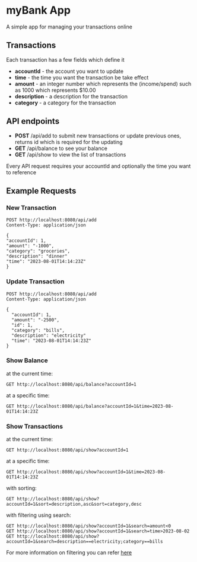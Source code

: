 # myBank App
A simple app for managing your transactions online

## Transactions
Each transaction has a few fields which define it
- **accountId** - the account you want to update
- **time** - the time you want the transaction be take effect
- **amount** - an integer number which represents the (income/spend) such as 1000 which represents $10.00
- **description** - a description for the transaction
- **category** - a category for the transaction

## API endpoints
- **POST** /api/add to submit new transactions or update previous ones, returns id which is required for the updating
- **GET** /api/balance to see your balance
- **GET** /api/show to view the list of transactions

Every API request requires your accountId and optionally the time you want to reference

## Example Requests
### New Transaction

```
POST http://localhost:8080/api/add
Content-Type: application/json

{
"accountId": 1,
"amount": "-1000",
"category": "groceries",
"description": "dinner"
"time": "2023-08-01T14:14:23Z"
}
```

### Update Transaction
```
POST http://localhost:8080/api/add
Content-Type: application/json

{
  "accountId": 1,
  "amount": "-2500",
  "id": 1,
  "category": "bills",
  "description": "electricity"
  "time": "2023-08-01T14:14:23Z"
}
```
### Show Balance
at the current time:
```
GET http://localhost:8080/api/balance?accountId=1
```
at a specific time:
```
GET http://localhost:8080/api/balance?accountId=1&time=2023-08-01T14:14:23Z
```
### Show Transactions
at the current time:
```
GET http://localhost:8080/api/show?accountId=1
```
at a specific time:
```
GET http://localhost:8080/api/show?accountId=1&time=2023-08-01T14:14:23Z
```
with sorting:
```
GET http://localhost:8080/api/show?accountId=1&sort=description,asc&sort=category,desc
```
with filtering using search:
```
GET http://localhost:8080/api/show?accountId=1&search=amount<0
GET http://localhost:8080/api/show?accountId=1&search=time>2023-08-02
GET http://localhost:8080/api/show?accountId=1&search=description==electricity;category==bills
```
For more information on filtering you can refer [here](https://github.com/jirutka/rsql-parser#grammar-and-semantic)
